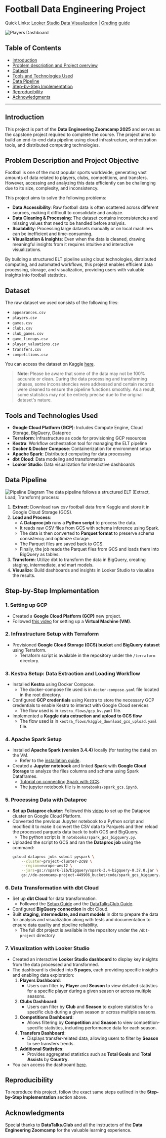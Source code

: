 # Football Data Engineering Project

Quick Links: [Looker Studio Data Visualization](https://lookerstudio.google.com/reporting/70c08dd6-9771-41d6-a549-ab60b1409b00) | [Grading guide](https://github.com/AbdelaliEch/final_project/blob/main/grading_guide.md)

![Players Dashboard](https://github.com/AbdelaliEch/final_project/blob/main/images/Players%20Dashboard.jpg)

## Table of Contents
- [Introduction](#introduction)
- [Problem description and Project overview](#problem-description-and-project-objective)
- [Dataset](#dataset)
- [Tools and Technologies Used](#tools-and-technologies-used)
- [Data Pipeline](#data-pipeline)
- [Step-by-Step Implementation](#step-by-step-implementation)
- [Reproducibility](#reproducibility)
- [Acknowledgments](#acknowledgments)

---

## Introduction
This project is part of the **Data Engineering Zoomcamp 2025** and serves as the capstone project required to complete the course. The project aims to build an end-to-end data pipeline using cloud infrastructure, orchestration tools, and distributed computing technologies.

## Problem Description and Project Objective
Football is one of the most popular sports worldwide, generating vast amounts of data related to players, clubs, competitions, and transfers. However, accessing and analyzing this data efficiently can be challenging due to its size, complexity, and inconsistency.  

This project aims to solve the following problems:  
- **Data Accessibility**: Raw football data is often scattered across different sources, making it difficult to consolidate and analyze.  
- **Data Cleaning & Processing**: The dataset contains inconsistencies and missing values that need to be handled before analysis.  
- **Scalability**: Processing large datasets manually or on local machines can be inefficient and time-consuming.  
- **Visualization & Insights**: Even when the data is cleaned, drawing meaningful insights from it requires intuitive and interactive visualizations.  

By building a structured ELT pipeline using cloud technologies, distributed computing, and automated workflows, this project enables efficient data processing, storage, and visualization, providing users with valuable insights into football statistics.  

## Dataset
The raw dataset we used consists of the following files:
- `appearances.csv`
- `players.csv`
- `games.csv`
- `clubs.csv`
- `club_games.csv`
- `game_lineups.csv`
- `player_valuations.csv`
- `transfers.csv`
- `competitions.csv`  

You can access the dataset on Kaggle [here](https://www.kaggle.com/datasets/davidcariboo/player-scores).  
> **Note**: Please be aware that some of the data may not be 100% accurate or clean. During the data processing and transforming phases, some inconsistencies were addressed and certain records were cleaned to ensure the pipeline functions smoothly. As a result, some statistics may not be entirely precise due to the original dataset's nature.

## Tools and Technologies Used
- **Google Cloud Platform (GCP)**: Includes Compute Engine, Cloud Storage, BigQuery, Dataproc
- **Terraform**: Infrastructure as code for provisioning GCP resources
- **Kestra**: Workflow orchestration tool for managing the ELT pipeline
- **Docker & Docker Compose**: Containerization for environment setup
- **Apache Spark**: Distributed computing for data processing
- **dbt Cloud**: Data modeling and transformation
- **Looker Studio**: Data visualization for interactive dashboards

## Data Pipeline
![Pipeline Diagram](https://github.com/AbdelaliEch/final_project/blob/main/images/Pipeline%20diagram.png)
The data pipeline follows a structured ELT (Extract, Load, Transform) process:
1. **Extract**: Download raw csv football data from Kaggle and store it in Google Cloud Storage (GCS).
2. **Load and Process**:  
   - A **Dataproc job** runs a **Python script** to process the data.  
   - It reads raw CSV files from GCS with schema inference using Spark.  
   - The data is then converted to **Parquet format** to preserve schema consistency and optimize storage.  
   - The Parquet files are saved back to GCS.  
   - Finally, the job reads the Parquet files from GCS and loads them into BigQuery as tables.  
3. **Transform**: Utilize dbt to transform the data in BigQuery, creating staging, intermediate, and mart models.
4. **Visualize**: Build dashboards and insights in Looker Studio to visualize the results.

## Step-by-Step Implementation
### 1. Setting up GCP
- Created a **Google Cloud Platform (GCP)** new project.
- Followed [this video](https://youtu.be/ae-CV2KfoN0?si=jq2KO6LgsO2F_D_v) for setting up a **Virtual Machine (VM)**.

### 2. Infrastructure Setup with Terraform
- Provisioned **Google Cloud Storage (GCS) bucket** and **BigQuery dataset** using Terraform.
  - Terraform script is available in the repository under the `/terraform` directory.

### 3. Kestra Setup: Data Extraction and Loading Workflow
- Installed **Kestra** using Docker Compose.
  - The docker-compose file used is in `docker-compose.yaml` file located in the root directory.
- Configured **GCP credentials** using Kestra to store the necessary GCP credentials to enable Kestra to interact with Google Cloud services
  - The flow used is in `kestra_flows/gcp_kv.yaml` file.
- Implemented a **Kaggle data extraction and upload to GCS flow**
  - The flow used is in `kestra_flows/kaggle_download_gcs_upload.yaml` file.

### 4. Apache Spark Setup
- Installed **Apache Spark (version 3.4.4)** locally (for testing the data) on the VM.
  - Refer to the [installation guide](https://youtu.be/hqUbB9c8sKg?si=coujzlSGM3fRzqKz).
- Created a **Jupyter notebook** and linked **Spark** with **Google Cloud Storage** to analyze the files columns and schema using Spark Dataframes.
  - [Tutorial on connecting Spark with GCS](https://youtu.be/Yyz293hBVcQ?si=ei5qu9n9NXTVTf2n).
  - The jupyter notebook file is in `notebooks/spark_gcs.ipynb`.

### 5. Processing Data with Dataproc
- **Set up Dataproc cluster**: Followed this [video](https://youtu.be/osAiAYahvh8?si=QDfmIj-xN3DZD7Yd) to set up the Dataproc cluster on Google Cloud Platform.
- Converted the previous Jupyter notebook to a Python script and modified it to make it convert the CSV data to Parquets and then reload the processed parquets data back to both GCS and BigQuery.
  - The python script is in `notebooks/spark_gcs_bigquery.py`.
- Uploaded the script to GCS and ran the **Dataproc job** using the command:
  ```bash
  gcloud dataproc jobs submit pyspark \
      --cluster=project-cluster-2c88 \
      --region=europe-west2 \
      --jars=gs://spark-lib/bigquery/spark-3.4-bigquery-0.37.0.jar \
      gs://de-zoomcamp-project-449906_bucket/code/spark_gcs_bigquery.py
  ```

### 6. Data Transformation with dbt Cloud
- Set up **dbt Cloud** for data transformation.
  - Followed the [Setup Guide](https://github.com/ManuelGuerra1987/data-engineering-zoomcamp-notes/tree/main/4_Analytics-Engineering) and the [DataTalksClub Guide](https://github.com/DataTalksClub/data-engineering-zoomcamp/blob/main/04-analytics-engineering/dbt_cloud_setup.md).
- Configured **BigQuery connection** in dbt Cloud.
- Built **staging, intermediate, and mart models** in dbt to prepare the data for analysis and visualization along with tests and documentation to ensure data quality and pipeline reliability.
  - The full dbt project is available in the repository under the `/dbt-project` directory

 
### 7. Visualization with Looker Studio
- Created an interactive **Looker Studio dashboard** to display key insights from the data processed and transformed.
- The dashboard is divided into **5 pages**, each providing specific insights and enabling data exploration:
  1. **Players Dashboard**:
     - Users can filter by **Player** and **Season** to view detailed statistics for a specific player during a given season or across multiple seasons.
  2. **Clubs Dashboard**:
     - Users can filter by **Club** and **Season** to explore statistics for a specific club during a given season or across multiple seasons.
  4. **Competitions Dashboard**:
     - Allows filtering by **Competition** and **Season** to view competition-specific statistics, including performance data for each season.
  6. **Transfers Dashboard**:
     - Displays transfer-related data, allowing users to filter by **Season** to see transfers trends.
  7. **Additional Statistics**:
     - Provides aggregated statistics such as **Total Goals** and **Total Assists** by **Country**. 
- You can access the dashboard [here](https://lookerstudio.google.com/reporting/70c08dd6-9771-41d6-a549-ab60b1409b00).

## Reproducibility
To reproduce this project, follow the exact same steps outlined in the **Step-by-Step Implementation** section above.

## Acknowledgments
Special thanks to **DataTalks.Club** and all the instructors of the **Data Engineering Zoomcamp** for the valuable learning experience.

